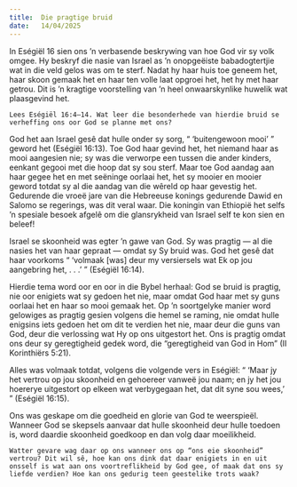 ```yaml
---
title:  Die pragtige bruid
date:   14/04/2025
---
```


In Eségiël 16 sien ons ’n verbasende beskrywing van hoe God vir sy volk omgee. Hy beskryf die nasie van Israel as ’n onopgeëiste babadogtertjie wat in die veld gelos was om te sterf. Nadat hy haar huis toe geneem het, haar skoon gemaak het en haar ten volle laat opgroei het, het hy met haar getrou. Dit is ’n kragtige voorstelling van ’n heel onwaarskynlike huwelik wat plaasgevind het.

`Lees Eségiël 16:4–14. Wat leer die besonderhede van hierdie bruid se verheffing ons oor God se planne met ons?`

God het aan Israel gesê dat hulle onder sy sorg, “ ‘buitengewoon mooi’ ” geword het (Eségiël 16:13). Toe God haar gevind het, het niemand haar as mooi aangesien nie; sy was die verworpe een tussen die ander kinders, eenkant gegooi met die hoop dat sy sou sterf. Maar toe God aandag aan haar gegee het en met seëninge oorlaai het, het sy mooier en mooier geword totdat sy al die aandag van die wêreld op haar gevestig het. Gedurende die vroeë jare van die Hebreeuse konings gedurende Dawid en Salomo se regerings, was dit veral waar. Die koningin van Ethiopië het selfs ’n spesiale besoek afgelê om die glansrykheid van Israel self te kon sien en beleef!

Israel se skoonheid was egter ’n gawe van God. Sy was pragtig — al die nasies het van haar gepraat — omdat sy Sy bruid was. God het gesê dat haar voorkoms “ ‘volmaak [was] deur my versiersels wat Ek op jou aangebring het, . . .’ ” (Eségiël 16:14).

Hierdie tema word oor en oor in die Bybel herhaal: God se bruid is pragtig, nie oor enigiets wat sy gedoen het nie, maar omdat God haar met sy guns oorlaai het en haar so mooi gemaak het. Op ’n soortgelyke manier word gelowiges as pragtig gesien volgens die hemel se raming, nie omdat hulle enigsins iets gedoen het om dit te verdien het nie, maar deur die guns van God, deur die verlossing wat Hy op ons uitgestort het. Ons is pragtig omdat ons deur sy geregtigheid gedek word, die “geregtigheid van God in Hom” (II Korinthiërs 5:21).

Alles was volmaak totdat, volgens die volgende vers in Eségiël: “ ‘Maar jy het vertrou op jou skoonheid en gehoereer vanweë jou naam; en jy het jou hoererye uitgestort op elkeen wat verbygegaan het, dat dit syne sou wees,’ ” (Eségiël 16:15).

Ons was geskape om die goedheid en glorie van God te weerspieël. Wanneer God se skepsels aanvaar dat hulle skoonheid deur hulle toedoen is, word daardie skoonheid goedkoop en dan volg daar moeilikheid.

`Watter gevare wag daar op ons wanneer ons op “ons eie skoonheid” vertrou? Dit wil sê, hoe kan ons dink dat daar enigiets in en uit onsself is wat aan ons voortreflikheid by God gee, of maak dat ons sy liefde verdien? Hoe kan ons gedurig teen geestelike trots waak?`